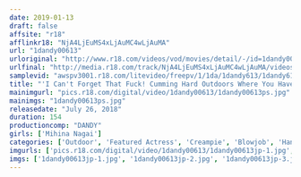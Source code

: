 ```yaml
---
date: 2019-01-13
draft: false
affsite: "r18"
afflinkr18: "NjA4LjEuMS4xLjAuMC4wLjAuMA"
url: "1dandy00613"
urloriginal: "http://www.r18.com/videos/vod/movies/detail/-/id=1dandy00613"
urlfinal: "http://media.r18.com/track/NjA4LjEuMS4xLjAuMC4wLjAuMA/videos/vod/movies/detail/-/id=1dandy00613"
samplevid: "awspv3001.r18.com/litevideo/freepv/1/1da/1dandy613/1dandy613_dmb_w.mp4"
title: "'I Can't Forget That Fuck! Cumming Hard Outdoors Where You Have To Be Quiet Ecstasy Creampie Exhibition Mihina Nagai 23 Years Old'"
mainimgurl: "pics.r18.com/digital/video/1dandy00613/1dandy00613ps.jpg"
mainimgs: "1dandy00613ps.jpg"
releasedate: "July 26, 2018"
duration: 154
productioncomp: "DANDY"
girls: ['Mihina Nagai']
categories: ['Outdoor', 'Featured Actress', 'Creampie', 'Blowjob', 'Handjob', 'Hi-Def']
imgurls: ['pics.r18.com/digital/video/1dandy00613/1dandy00613jp-1.jpg', 'pics.r18.com/digital/video/1dandy00613/1dandy00613jp-2.jpg', 'pics.r18.com/digital/video/1dandy00613/1dandy00613jp-3.jpg', 'pics.r18.com/digital/video/1dandy00613/1dandy00613jp-4.jpg', 'pics.r18.com/digital/video/1dandy00613/1dandy00613jp-5.jpg', 'pics.r18.com/digital/video/1dandy00613/1dandy00613jp-6.jpg', 'pics.r18.com/digital/video/1dandy00613/1dandy00613jp-7.jpg', 'pics.r18.com/digital/video/1dandy00613/1dandy00613jp-8.jpg', 'pics.r18.com/digital/video/1dandy00613/1dandy00613jp-9.jpg', 'pics.r18.com/digital/video/1dandy00613/1dandy00613jp-10.jpg', 'pics.r18.com/digital/video/1dandy00613/1dandy00613jp-11.jpg', 'pics.r18.com/digital/video/1dandy00613/1dandy00613jp-12.jpg', 'pics.r18.com/digital/video/1dandy00613/1dandy00613jp-13.jpg', 'pics.r18.com/digital/video/1dandy00613/1dandy00613jp-14.jpg', 'pics.r18.com/digital/video/1dandy00613/1dandy00613jp-15.jpg', 'pics.r18.com/digital/video/1dandy00613/1dandy00613jp-16.jpg', 'pics.r18.com/digital/video/1dandy00613/1dandy00613jp-17.jpg', 'pics.r18.com/digital/video/1dandy00613/1dandy00613jp-18.jpg', 'pics.r18.com/digital/video/1dandy00613/1dandy00613jp-19.jpg', 'pics.r18.com/digital/video/1dandy00613/1dandy00613jp-20.jpg']
imgs: ['1dandy00613jp-1.jpg', '1dandy00613jp-2.jpg', '1dandy00613jp-3.jpg', '1dandy00613jp-4.jpg', '1dandy00613jp-5.jpg', '1dandy00613jp-6.jpg', '1dandy00613jp-7.jpg', '1dandy00613jp-8.jpg', '1dandy00613jp-9.jpg', '1dandy00613jp-10.jpg', '1dandy00613jp-11.jpg', '1dandy00613jp-12.jpg', '1dandy00613jp-13.jpg', '1dandy00613jp-14.jpg', '1dandy00613jp-15.jpg', '1dandy00613jp-16.jpg', '1dandy00613jp-17.jpg', '1dandy00613jp-18.jpg', '1dandy00613jp-19.jpg', '1dandy00613jp-20.jpg']
---
```

